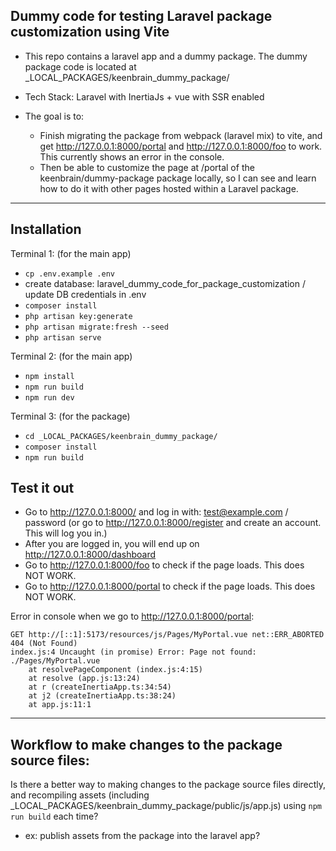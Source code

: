 ## Dummy code for testing Laravel package customization using Vite
- This repo contains a laravel app and a dummy package. The dummy package code is located at _LOCAL_PACKAGES/keenbrain_dummy_package/
- Tech Stack: Laravel with InertiaJs + vue with SSR enabled

- The goal is to:
    - Finish migrating the package from webpack (laravel mix) to vite, and get http://127.0.0.1:8000/portal and http://127.0.0.1:8000/foo to work. This currently shows an error in the console.
    - Then be able to customize the page at /portal of the keenbrain/dummy-package package locally, so I can see and learn how to do it with other pages hosted within a Laravel package.
-----------------------------------------------------------------------------
## Installation

Terminal 1: (for the main app)
- `cp .env.example .env`
- create database: laravel_dummy_code_for_package_customization / update DB credentials in .env
- `composer install`
- `php artisan key:generate`
- `php artisan migrate:fresh --seed`
- `php artisan serve`

Terminal 2: (for the main app)
- `npm install`
- `npm run build`
- `npm run dev`

Terminal 3: (for the package)
- `cd _LOCAL_PACKAGES/keenbrain_dummy_package/`
- `composer install`
- `npm run build`

## Test it out
- Go to http://127.0.0.1:8000/ and log in with: test@example.com / password (or go to http://127.0.0.1:8000/register and create an account. This will log you in.)
- After you are logged in, you will end up on http://127.0.0.1:8000/dashboard
- Go to http://127.0.0.1:8000/foo to check if the page loads. This does NOT WORK.
- Go to http://127.0.0.1:8000/portal to check if the page loads. This does NOT WORK.

Error in console when we go to http://127.0.0.1:8000/portal:
```
GET http://[::1]:5173/resources/js/Pages/MyPortal.vue net::ERR_ABORTED 404 (Not Found)
index.js:4 Uncaught (in promise) Error: Page not found: ./Pages/MyPortal.vue
    at resolvePageComponent (index.js:4:15)
    at resolve (app.js:13:24)
    at r (createInertiaApp.ts:34:54)
    at j2 (createInertiaApp.ts:38:24)
    at app.js:11:1
```
-----------------------------------------------------------------------------

## Workflow to make changes to the package source files:
Is there a better way to making changes to the package source files directly, and recompiling assets (including _LOCAL_PACKAGES/keenbrain_dummy_package/public/js/app.js) using `npm run build` each time?
- ex: publish assets from the package into the laravel app?
